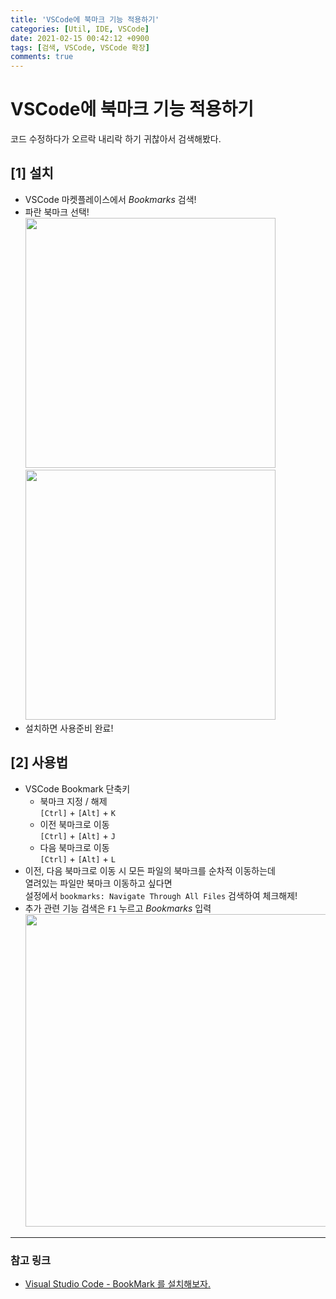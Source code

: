 ```yaml
---
title: 'VSCode에 북마크 기능 적용하기'
categories: [Util, IDE, VSCode]
date: 2021-02-15 00:42:12 +0900
tags: [검색, VSCode, VSCode 확장]
comments: true
---
```


# VSCode에 북마크 기능 적용하기

코드 수정하다가 오르락 내리락 하기 귀찮아서 검색해봤다.

## **[1]** 설치

-   VSCode 마켓플레이스에서 _Bookmarks_ 검색!
-   파란 북마크 선택!  
     <img src="https://user-images.githubusercontent.com/33610315/107881557-3300d680-6f28-11eb-8622-01be8848ba70.png" width="400"/><br/>
    <img src="https://user-images.githubusercontent.com/33610315/107881530-20869d00-6f28-11eb-8288-0b7cbc0e89d3.png" width="400"/>
-   설치하면 사용준비 완료!

## **[2]** 사용법

-   VSCode Bookmark 단축키
    -   북마크 지정 / 해제  
         `[Ctrl]` + `[Alt]` + `K`
    -   이전 북마크로 이동  
         `[Ctrl]` + `[Alt]` + `J`
    -   다음 북마크로 이동  
         `[Ctrl]` + `[Alt]` + `L`
-   이전, 다음 북마크로 이동 시 모든 파일의 북마크를 순차적 이동하는데  
     열려있는 파일만 북마크 이동하고 싶다면  
     설정에서 `bookmarks: Navigate Through All Files` 검색하여 체크해제!
-   추가 관련 기능 검색은 `F1` 누르고 _Bookmarks_ 입력  
    <img src="https://user-images.githubusercontent.com/33610315/107881463-cbe32200-6f27-11eb-9eb3-0c209bcfc1b4.png" width="500" />

<hr/>

### **참고 링크**

-   [Visual Studio Code - BookMark 를 설치해보자.](https://nadahacker.tistory.com/376)

